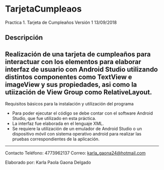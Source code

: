 # TarjetaCumpleaos
Practica 1. Tarjeta de Cumpleaños     Versión 1	    13/09/2018

Descripción
-----------------------------------------------------------------------------------------------
Realización de una tarjeta de cumpleaños para interactuar con los elementos para elaborar interfaz de usuario con Android Studio utilizando distintos componentes como TextView e imageView y sus propiedades, asi como la utiización de View Group como RelativeLayout.
-------------------------------------------------------------------------------------------------

Requisitos básicos para la instalación y utilización del programa
- Para poder ejecutar el código se debe contar con el software Android Studio, que fue utilizado en esta práctica.
- La interfaz fue elaborada en el lenguaje XML.
- Se requiere la utilización de un emulador de Android Studio o un dispositivo móvil con sistema operativo android para realizar las pruebas correspondientes de la aplicación.
-------------------------------------------------------------------------------------------------

Contacto
Teléfono: 4773962137 
Correo: karla_gaona24@hotmail.com

Elaborado por: Karla Paola Gaona Delgado
